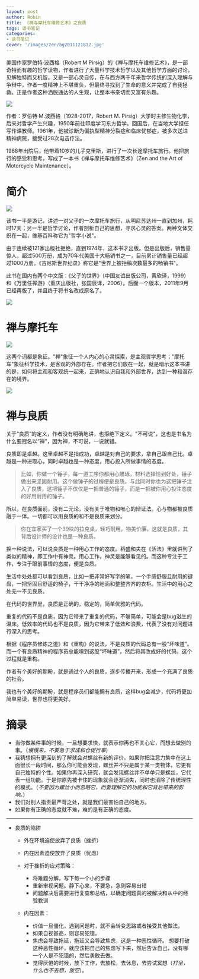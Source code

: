 ```yaml
---
layout: post
author: Robin
title: 《禅与摩托车维修艺术》之良质
tags: 读书笔记
categories:
- 读书笔记
cover: '/images/zen/bg2011121812.jpg'
---
```


美国作家罗伯特·波西格（Robert M Pirsig）的《禅与摩托车维修艺术》，是一部奇特而有趣的哲学读物，作者进行了大量科学技术哲学以及其他哲学方面的讨论，见解独特而又机智。又是一部心灵自传，在与西方两千年来哲学传统的深入理解与争辩中，作者一度精神上不堪重负，但最终寻找到了生命的意义并完成了自我拯救。正是作者这种洒脱通达的人生观，让整本书亲切而又富有乐趣。

![](/images/zen/28516422.jpg)

作者：罗伯特·M.波西格（1928-2017，Robert M. Pirsig）大学时主修生物化学，后来对哲学产生兴趣，1950年前往印度学习东方哲学。回国后，在当地大学担任写作课教师。1961年，他被诊断为偏执型精神分裂症和临床忧郁症，被多次送进精神病院，接受过28次电击疗法。

1968年出院后，他带着10岁的儿子克里斯，进行了一次长途摩托车旅行。他把旅行的感受和思考，写成了一本书《禅与摩托车维修艺术》（Zen and the Art of Motorcycle Maintenance）。

# 简介

![](/images/zen/bg2011121802.jpg)

该书一半是游记，讲述一对父子的一次摩托车旅行，从明尼苏达州一直到加州，耗时17天；另一半是哲学讨论，作者剖析自己的思想，寻求心灵的答案。两种文体交织在一起，维基百科称它为"哲学小说"。

由于连续被121家出版社拒绝，直到1974年，这本书才出版。但是出版后，销售量惊人，超过500万册，成为70年代美国十大畅销书之一，目前累计销售量已经超过1000万册。《吉尼斯世界纪录》称它是"世界上被拒稿次数最多的畅销书"。

此书在国内有两个中文版：《父子的世界》（中国友谊出版公司，黄欣译，1999）和《万里任禅游》（重庆出版社，张国辰译，2006）。后面一个版本，2011年9月已经再版了，并且终于将书名改成原名了。

![](/images/zen/book-cover.jpg)

# 禅与摩托车

![](/images/zen/bg2011121807.jpg)

这两个词都是象征。"禅"象征一个人内心的心灵探索，是主观哲学思考；"摩托车"象征科学技术，是客观的外部存在。作者把它们放在一起，就是暗示这本书讲的是，如何将主观和客观统一起来，正确地认识自我和外部世界，达到一种和谐存在的境界。

![](/images/zen/bg2011121809.jpg)

# 禅与良质


关于“良质”的定义，作者没有明确地讲，也拒绝下定义。"不可说"，这也是书名为什么要冠名以“禅”，因为禅，不可说，一说就错。

良质即是卓越。这里卓越不是指成功，卓越是对自己的要求，拿自己跟自己比。卓越是一种进取心，同时卓越也是一种态度，用心投入所做事情的态度。

> 比如，你做一个锤子，每一道工序你都用心雕琢，材料选择恰到好处，锤子做出来坚固耐用。这个做锤子的过程便是良质。与此同时你也为这把锤子注入了良质，这把锤子不仅仅是一把普通的锤子，而是一把被你用心投注态度的好用耐用的锤子。

所以，在良质面前，没有二元论，没有关于唯物和唯心的辩证法。心与物都被良质融于一体。一切都可以用良质的和不是良质来划分。

> 你在宜家买了一个39块的拉克桌，轻巧耐用，物美价廉，这就是良质，其背后设计师的设计也是一种良质。

换一种说法，可以说良质是一种用心工作的态度。稻盛和夫在《活法》里就讲到了类似的精神，即工作中有神灵。用心工作，神灵是能够看见的。而这种专注于工作，专注于眼前事情的态度，便是良质。

生活中处处都可以看到良质，比如一把非常好写字的笔，一个手感舒服且耐用的键盘，一把坚固且舒适的椅子，干干净净的地面和整整齐齐的衣柜。生活中的用心之处无一不见良质。

在代码的世界里，良质是正确的，稳定的，简单优雅的代码。

重复的代码不是良质，因为它带来了重复的代码，不够简单，可能会是bug滋生的温床。低效率的代码也不是良质，因为它带来了低效和浪费，代表了没有对问题进行深入的思考。

根据《程序员修炼之道》和《重构》的说法，不是良质的代码总有一股“坏味道”。而一个有良质精神的程序员总能嗅到这股“坏味道”，然后将其改成好的代码，这个过程就是重构。

作者有个美好的期盼，就是通过个人的良质，逐步传播开来，形成一个充满了良质的社会。

我也有个美好的期盼，就是程序员们都能拥有良质，这样bug会减少，代码将更加简单易读，世界也将更美好。

# 摘录

* 当你做某件事的时候，一旦想要求快，就表示你再也不关心它，而想去做别的事。（*慢慢来，不要急于求成和仓促行事*）
* 我猜想拥有更深刻的了解就会对螺丝有新的评价。如果你把注意力集中在这上面很长一段时间，那么你可能会发现，螺丝并不只是属于某一类物体，它更有自己独特的个性。如果你再深入研究，就会发现螺丝并不单单只是螺丝，它代表一组功能。于是你原先被卡住的现象就会逐渐消失，同时也消除了传统理性的模式。（*不要因为螺丝小而忽略它，而要理解它的功能和它背后带来的影响。*）
* 我们对别人指责最严苛之处，就是我们最害怕自己的地方。
* 如果你有正确的态度就不难，难的是有正确的态度。

---

* 良质的陷阱
	* 外在环境迫使放弃了良质（挫折）
	* 内在因素迫使放弃了良质（忧虑）
	* 对于挫折的应对策略：
		* 将难题分解，写下每一个小的步骤
		* 重新审视问题。静下心来，不要急，急则容易出错
		* 问题解决后需要进行复查和总结，以确定问题真的被解决和从中的经验教训

	* 内在因素：
		* 价值一旦僵化，遇到问题时，就不会转变思路或者接受其他做法。
		* 如果自视甚高，则容易犯错。
		* 焦虑会导致拖延，拖延又会导致焦虑，这是一种恶性循环。
		想要打破这种恶性循环，就应该把自己的焦虑写下来，然后告诉自己，没有哪一个人是不犯错的，然后勇敢去做。
		* 觉得厌倦的时候，放下工作，去放松，去休息，去尝试冥想（*打坐，什么也不去想，放空*）。
